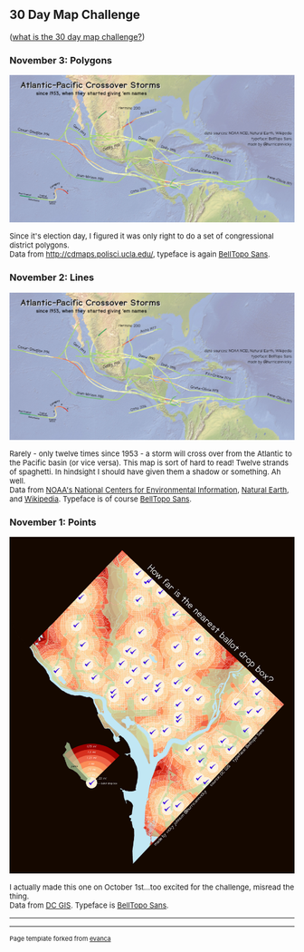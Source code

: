 ## 30 Day Map Challenge
(<a href="https://github.com/tjukanovt/30DayMapChallenge">what is the 30 day map challenge?</a>)

### November 3: Polygons 

<img src="images/2 lines.jpg?raw=true"/>
<p style="font-size:13px">Since it's election day, I figured it was only right to do a set of congressional district polygons. 
 <br>Data from <a href="http://cdmaps.polisci.ucla.edu/">http://cdmaps.polisci.ucla.edu/</a>, typeface is again <a href="https://www.sarahbellmaps.com/typography-for-topography-belltopo-sans-free-font/">BellTopo Sans</a>. </p>

### November 2: Lines 

<img src="images/2 lines.jpg?raw=true"/>
<p style="font-size:13px"> Rarely - only twelve times since 1953 - a storm will cross over from the Atlantic to the Pacific basin (or vice versa). This map is sort of hard to read! Twelve strands of spaghetti. In hindsight I should have given them a shadow or something. Ah well. 
 <br>Data from <a href="https://www.ncdc.noaa.gov/ibtracs/index.php?name=ib-v4-access">NOAA's National Centers for Environmental Information</a>, <a href="https://www.naturalearthdata.com/">Natural Earth</a>, and <a href="https://en.wikipedia.org/wiki/List_of_Atlantic%E2%80%93Pacific_crossover_hurricanes">Wikipedia</a>. Typeface is of course <a href="https://www.sarahbellmaps.com/typography-for-topography-belltopo-sans-free-font/">BellTopo Sans</a>. </p>


### November 1: Points 

<img src="images/1 - points v2.jpg?raw=true"/>
<p style="font-size:13px"> I actually made this one on October 1st...too excited for the challenge, misread the thing.
 <br>Data from <a href="https://octo.dc.gov/service/dc-gis-services">DC GIS</a>. Typeface is <a href="https://www.sarahbellmaps.com/typography-for-topography-belltopo-sans-free-font/">BellTopo Sans</a>. </p>


---




---
<p style="font-size:11px">Page template forked from <a href="https://github.com/evanca/quick-portfolio">evanca</a></p>
<!-- Remove above link if you don't want to attibute --> 
